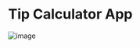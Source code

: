 # Tip Calculator App
![image](https://github.com/user-attachments/assets/dbe86195-a5c7-41ed-974d-ef942f9952c0)
